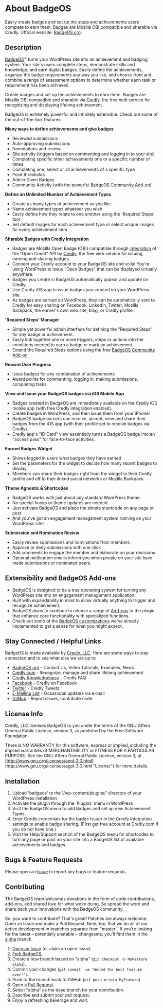 About BadgeOS
============
Easily create badges and set up the steps and achievements users complete to earn them. Badges are Mozilla OBI compatible and sharable via Credly. Official website: [BadgeOS.org](http://badgeos.org).


Description
------------

[BadgeOS](http://badgeos.org "BadgeOS")&trade; turns your WordPress site into an achievement and badging system. Your site's users complete steps, demonstrate skills and knowledge, and earn digital badges. Easily define the achievements, organize the badge requirements any way you like, and choose from and combine a range of assessment options to determine whether each task or requirement has been achieved.

Create badges and set up the achievements to earn them. Badges are Mozilla OBI compatible and sharable via [Credly](https://credly.com/ "Credly.com"), the free web service for recognizing and displaying lifelong achievement.

BadgeOS is extremely powerful and infinitely extensible. Check out some of the out-of-the-box features:


**Many ways to define achievements and give badges**

*   Reviewed submissions
*   Auto-approving submissions
*   Nominations and review
*   Site activity (triggers based on commenting and logging in to your site)
*   Completing specific other achievements one or a specific number of times
*   Completing one, select or all achievements of a specific type
*   Point thresholds
*   Admin Given Badges
*   Community Activity (with the powerful [BadgeOS Community Add-on](http://wordpress.org/extend/plugins/badgeos-community-add-on/ "BadgeOS Community Add-on"))

**Define an Unlimited Number of Achievement Types**

*   Create as many types of achievement as you like
*   Name achievement types whatever you wish
*   Easily define how they relate to one another using the 'Required Steps' tool
*   Set default images for each achievement type or select unique images for every achievement item.


**Sharable Badges with Credly Integration**

*   Badges are Mozilla Open Badge (OBI) compatible through [integration](http://badgeos.org/about/credly-integration/ "Credly Integration") of the "Open Credit" API by [Credly](https://credly.com/ "Credly.com"), the free web service for issuing, earning and sharing badges.
*   Connect your Credly account to your BadgeOS site and voila! You're using WordPress to issue "Open Badges" that can be displayed virtually anywhere.
*   Badges you create in BadgeOS automatically appear and update on Credly
*   Use Credly iOS app to issue badges you created on your WordPress site.
*   As badges are earned on WordPress, they can be automatically sent to Credly for easy sharing on Facebook, LinkedIn, Twitter, Mozilla Backpack, the earner's own web site, blog, or Credly profile.


**'Required Steps' Manager**

*   Simple yet powerful admin interface for defining the "Required Steps" for any badge or achievement.
*   Easily link together one or more triggers, steps or actions into the conditions needed to earn a badge or mark an achievement.
*   Extend the Required Steps options using the free [BadgeOS Community Add-on](http://wordpress.org/extend/plugins/badgeos-community-add-on/ "BadgeOS Community Add-on")


**Reward User Progress**

*   Issue badges for any combination of achievements
*   Award points for commenting, logging in, making submissions, completing tasks


**View and Issue your BadgeOS badges via iOS Mobile App**

*   Badges created in BadgeOS are immediately available on the Credly iOS mobile app (with free Credly integration enabled).
*   Create badges in WordPress, and then issue them from your iPhone!
*   BadgeOS badge earners can receive, accept, view and share their badges from the iOS app (with their profile set to receive badges via Credly).
*   Credly app's "ID Card" view essentially turns a BadgeOS badge into an "access pass" for face-to-face activities.


**Earned Badges Widget**

* Shows logged in users what badges they have earned.
* Set the parameters for the widget to decide how many recent badges to display.
* Members can share their badges right from the widget to their Credly profile and off to their linked social networks or Mozilla Backpack.


**Theme Agnostic & Shortcodes**

* BadgeOS works with just about any standard WordPress theme.
* No special hooks or theme updates are needed.
* Just activate BadgeOS and place the simple shortcode on any page or post
* And you've got an engagement management system running on your WordPress site!


**Submission and Nomination Review**

* Easily review submissions and nominations from members.
* Approve or deny submissions with one click
* Add comments to engage the member and elaborate on your decisions.
* Optional notification emails inform you when people on your site have made submissions or nominated peers.


Extensibility and BadgeOS Add-ons
------------
* BadgeOS is designed to be a true operating system for turning any WordPress site into an engagement management application.
* Built with expandability in mind to allow virtually anything to trigger and recognize achievement.
* BadgeOS plans to continue to release a range of [Add-ons](http://badgeos.org/download/add-ons/ "BadgeOS Add-ons") to the plugin that enhance core functionality with specialized functions.
* Check out some of the [BadgeOS customizations](http://badgeos.org/services/badgeos-customization/ "We'll help you customize your BadgeOS site") we've already implemented to get a sense for what you might expect.


Stay Connected / Helpful Links
------------
BadgeOS is made available by [Credly, LLC](https://credly.com/ "Credly web site"). Here are some ways to stay connected and to see what else we are up to:

* [BadgeOS.org](http://badgeos.org/ "BadgeOS web site") - Contact Us, Video Tutorials, Examples, News
* [Credly.com](https://credly.com/ "Credly web site") - Recognize, manage and share lifelong achievement
* [Credly Knowledgebase](http://support.credly.com/ "Credly FAQ and Support") - Credly FAQ
* [Facebook](https://www.facebook.com/Credly "Credly on Facebook") - Credly on Facebook
* [Twitter](https://twitter.com/credly "Credly on Facebook") - Credly Tweets
* [E-Mailing List](http://badgeos.org/join-list/ "BadgeOS Occasional Mailing List - No spam!") - Occasional updates via e-mail
* [GitHub](https://github.com/opencredit/badgeos "BadgeOS on GitHub") - Report issues, contribute code


License Info
------------

Credly, LLC licenses BadgeOS to you under the terms of the GNU Affero General Public License, version 3, as published by the Free Software Foundation.

There is NO WARRANTY for this software, express or implied, including the implied warranties of MERCHANTABILITY or FITNESS FOR A PARTICULAR PURPOSE.  See the GNU Affero General Public License, version 3, at [http://www.gnu.org/licenses/agpl-3.0.html](http://www.gnu.org/licenses/agpl-3.0.html "License") for more details.


Installation
------------
1. Upload 'badgeos' to the '/wp-content/plugins/' directory of your WordPress installation
2. Activate the plugin through the 'Plugins' menu in WordPress
3. Visit the BadgeOS menu to add Badges and set up new Achievement Types.
4. Enter Credly credentials for the badge Issuer in the Credly Integration settings to enable badge sharing. (First get free account at Credly.com if you do not have one.)
5. Visit the Help/Support section of the BadgeOS menu for shortcodes to turn any page or post on your site into a BadgeOS list of available achievements and badges.

Bugs & Feature Requests
------------
Please open an [Issue](https://github.com/opencredit/badgeos/issues) to report any bugs or feature requests.


Contributing
------------
The BadgeOS team welcomes donations in the form of code contributions, add-ons, and shared love for what we’re doing. So spread the word and share back your innovations with the BadgeOS community.

So, you want to contribute? That's great! Patches are always welcome. Open an Issue and make a Pull Request. Note, too, that we do all of our active development in branches separate from "master". If you're looking for the latest – potentially unstable – changesets, you'll find them in the [alpha](https://github.com/opencredit/badgeos/tree/alpha) branch.

1. [Open an Issue](https://github.com/opencredit/badgeos/issues) (or claim an open Issue).
2. [Fork BadgeOS.](https://github.com/opencredit/badgeos/fork)
3. Create a new branch based on "alpha" (`git checkout -b MyFeature alpha`).
4. Commit your changes (`git commit -am "Added the best feature ever!"`).
5. Push to the branch back to GitHub (`git push origin MyFeature`).
6. Open a [Pull Request](https://github.com/opencredit/badgeos/pulls).
7. Select "alpha" as the base branch for your contribution.
8. Describe and submit your pull request.
9. Enjoy a refreshing beverage and wait.
